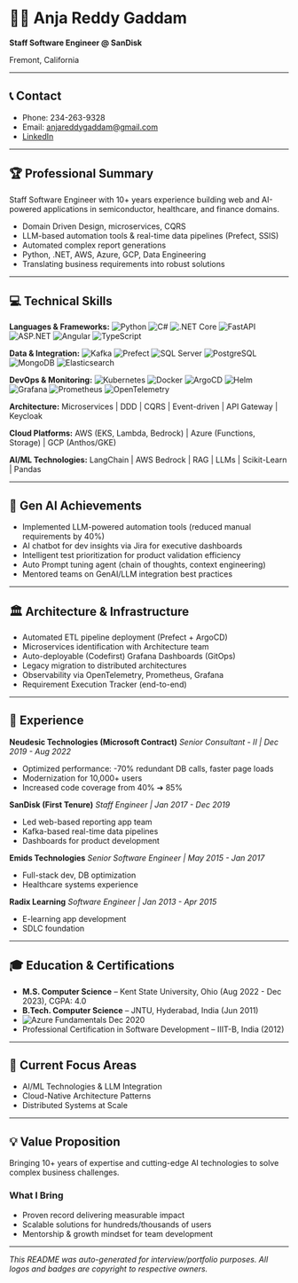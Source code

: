 # 🧑‍💻 Anja Reddy Gaddam

**Staff Software Engineer @ SanDisk**

Fremont, California

---

## 📞 Contact
- Phone: 234-263-9328
- Email: anjareddygaddam@gmail.com
- [LinkedIn](https://linkedin.com)

---

## 🏆 Professional Summary
Staff Software Engineer with 10+ years experience building web and AI-powered applications in semiconductor, healthcare, and finance domains.

- Domain Driven Design, microservices, CQRS
- LLM-based automation tools & real-time data pipelines (Prefect, SSIS)
- Automated complex report generations
- Python, .NET, AWS, Azure, GCP, Data Engineering
- Translating business requirements into robust solutions

---

## 💻 Technical Skills

**Languages & Frameworks:**
![Python](https://img.shields.io/badge/Python-3776AB?logo=python&logoColor=white) ![C#](https://img.shields.io/badge/C%23-239120?logo=c-sharp&logoColor=white) ![.NET Core](https://img.shields.io/badge/.NET-512BD4?logo=dotnet&logoColor=white) ![FastAPI](https://img.shields.io/badge/FastAPI-009688?logo=fastapi&logoColor=white) ![ASP.NET](https://img.shields.io/badge/ASP.NET-5C2D91?logo=dotnet&logoColor=white) ![Angular](https://img.shields.io/badge/Angular-DD0031?logo=angular&logoColor=white) ![TypeScript](https://img.shields.io/badge/TypeScript-3178C6?logo=typescript&logoColor=white)

**Data & Integration:**
![Kafka](https://img.shields.io/badge/Kafka-231F20?logo=apachekafka&logoColor=white) ![Prefect](https://img.shields.io/badge/Prefect-1A1A1A?logo=prefect&logoColor=white) ![SQL Server](https://img.shields.io/badge/SQL%20Server-CC2927?logo=microsoftsqlserver&logoColor=white) ![PostgreSQL](https://img.shields.io/badge/PostgreSQL-336791?logo=postgresql&logoColor=white) ![MongoDB](https://img.shields.io/badge/MongoDB-47A248?logo=mongodb&logoColor=white) ![Elasticsearch](https://img.shields.io/badge/Elasticsearch-005571?logo=elasticsearch&logoColor=white)

**DevOps & Monitoring:**
![Kubernetes](https://img.shields.io/badge/Kubernetes-326CE5?logo=kubernetes&logoColor=white) ![Docker](https://img.shields.io/badge/Docker-2496ED?logo=docker&logoColor=white) ![ArgoCD](https://img.shields.io/badge/ArgoCD-F25022?logo=argo&logoColor=white) ![Helm](https://img.shields.io/badge/Helm-0F1689?logo=helm&logoColor=white) ![Grafana](https://img.shields.io/badge/Grafana-F46800?logo=grafana&logoColor=white) ![Prometheus](https://img.shields.io/badge/Prometheus-E6522C?logo=prometheus&logoColor=white) ![OpenTelemetry](https://img.shields.io/badge/OpenTelemetry-4E61A6?logo=opentelemetry&logoColor=white)

**Architecture:**
Microservices | DDD | CQRS | Event-driven | API Gateway | Keycloak

**Cloud Platforms:**
AWS (EKS, Lambda, Bedrock) | Azure (Functions, Storage) | GCP (Anthos/GKE)

**AI/ML Technologies:**
LangChain | AWS Bedrock | RAG | LLMs | Scikit-Learn | Pandas

---

## 🤖 Gen AI Achievements
- Implemented LLM-powered automation tools (reduced manual requirements by 40%)
- AI chatbot for dev insights via Jira for executive dashboards
- Intelligent test prioritization for product validation efficiency
- Auto Prompt tuning agent (chain of thoughts, context engineering)
- Mentored teams on GenAI/LLM integration best practices

---

## 🏛️ Architecture & Infrastructure
- Automated ETL pipeline deployment (Prefect + ArgoCD)
- Microservices identification with Architecture team
- Auto-deployable (Codefirst) Grafana Dashboards (GitOps)
- Legacy migration to distributed architectures
- Observability via OpenTelemetry, Prometheus, Grafana
- Requirement Execution Tracker (end-to-end)

---

## 💼 Experience

**Neudesic Technologies (Microsoft Contract)**
_Senior Consultant - II | Dec 2019 - Aug 2022_
- Optimized performance: -70% redundant DB calls, faster page loads
- Modernization for 10,000+ users
- Increased code coverage from 40% ➔ 85%

**SanDisk (First Tenure)**
_Staff Engineer | Jan 2017 - Dec 2019_
- Led web-based reporting app team
- Kafka-based real-time data pipelines
- Dashboards for product development

**Emids Technologies**
_Senior Software Engineer | May 2015 - Jan 2017_
- Full-stack dev, DB optimization
- Healthcare systems experience

**Radix Learning**
_Software Engineer | Jan 2013 - Apr 2015_
- E-learning app development
- SDLC foundation

---

## 🎓 Education & Certifications
- **M.S. Computer Science** – Kent State University, Ohio (Aug 2022 - Dec 2023), CGPA: 4.0
- **B.Tech. Computer Science** – JNTU, Hyderabad, India (Jun 2011)
- ![Azure Fundamentals](https://img.shields.io/badge/AZ--900-blue?logo=microsoftazure&logoColor=white) Dec 2020
- Professional Certification in Software Development – IIIT-B, India (2012)

---

## 🚀 Current Focus Areas
- AI/ML Technologies & LLM Integration
- Cloud-Native Architecture Patterns
- Distributed Systems at Scale

---

## 💡 Value Proposition
Bringing 10+ years of expertise and cutting-edge AI technologies to solve complex business challenges.

### What I Bring
- Proven record delivering measurable impact
- Scalable solutions for hundreds/thousands of users
- Mentorship & growth mindset for team development

---

_This README was auto-generated for interview/portfolio purposes. All logos and badges are copyright to respective owners._

